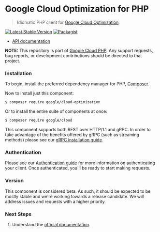 # Google Cloud Optimization for PHP

> Idiomatic PHP client for [Google Cloud Optimization](https://cloud.google.com/optimization).

[![Latest Stable Version](https://poser.pugx.org/google/cloud-optimization/v/stable)](https://packagist.org/packages/google/cloud-optimization) [![Packagist](https://img.shields.io/packagist/dm/google/cloud-optimization.svg)](https://packagist.org/packages/google/cloud-optimization)

* [API documentation](http://googleapis.github.io/google-cloud-php/#/docs/cloud-optimization/latest/optimization/readme)

**NOTE:** This repository is part of [Google Cloud PHP](https://github.com/googleapis/google-cloud-php). Any
support requests, bug reports, or development contributions should be directed to
that project.

### Installation

To begin, install the preferred dependency manager for PHP, [Composer](https://getcomposer.org/).

Now to install just this component:

```sh
$ composer require google/cloud-optimization
```

Or to install the entire suite of components at once:

```sh
$ composer require google/cloud
```

This component supports both REST over HTTP/1.1 and gRPC. In order to take advantage of the benefits offered by gRPC (such as streaming methods)
please see our [gRPC installation guide](https://cloud.google.com/php/grpc).

### Authentication

Please see our [Authentication guide](https://github.com/googleapis/google-cloud-php/blob/main/AUTHENTICATION.md) for more information
on authenticating your client. Once authenticated, you'll be ready to start making requests.

### Version

This component is considered beta. As such, it should be expected to be mostly
stable and we're working towards a release candidate. We will address issues
and requests with a higher priority.

### Next Steps

1. Understand the [official documentation](https://cloud.google.com/optimization/docs).
